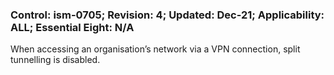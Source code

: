 ### Control: ism-0705; Revision: 4; Updated: Dec-21; Applicability: ALL; Essential Eight: N/A
<p>When accessing an organisation’s network via a VPN connection, split tunnelling is disabled.</p>